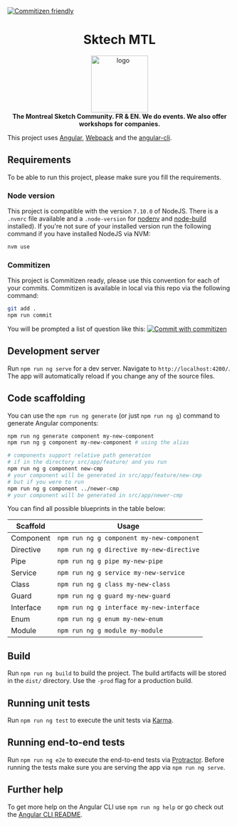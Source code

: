 [![Commitizen friendly](https://img.shields.io/badge/commitizen-friendly-brightgreen.svg)](http://commitizen.github.io/cz-cli/)

<h1 align="center">Sktech MTL</h1>

<div align="center">
  <img alt="logo" src="https://raw.githubusercontent.com/sketchmlt/website-app/master/resources/sketchmtl.png" width="128">
</div>
<div align="center">
  <strong>The Montreal Sketch Community. FR & EN. We do events. We also offer workshops for companies.</strong>
</div>

<div align="center">
  <!-- Build Status -->
</div>

This project uses [Angular](https://angular.io/), [Webpack](https://webpack.github.io/) and the [angular-cli](https://github.com/angular/angular-cli).

## Requirements
To be able to run this project, please make sure you fill the requirements.

### Node version
This project is compatible with the version `7.10.0` of NodeJS. There is a `.nvmrc` file available and a `.node-version` for [nodenv](https://github.com/nodenv/nodenv) and [node-build](https://github.com/nodenv/node-build#readme) installed). 
If you're not sure of your installed version run the following command if you have installed NodeJS via NVM:
```bash
nvm use
```

### Commitizen
This project is Commitizen ready, please use this convention for each of your commits.
Commitizen is available in local via this repo via the following command:
```bash
git add .
npm run commit
```

You will be prompted a list of question like this:
[![Commit with commitizen](https://s29.postimg.org/n73ey8kfb/commitizen.jpg)](https://postimg.org/image/54ac70okj/)

## Development server

Run `npm run ng serve` for a dev server. Navigate to `http://localhost:4200/`. The app will automatically reload if you change any of the source files.

## Code scaffolding
You can use the `npm run ng generate` (or just `npm run ng g`) command to generate Angular components:

```bash
npm run ng generate component my-new-component
npm run ng g component my-new-component # using the alias

# components support relative path generation
# if in the directory src/app/feature/ and you run
npm run ng g component new-cmp
# your component will be generated in src/app/feature/new-cmp
# but if you were to run
npm run ng g component ../newer-cmp
# your component will be generated in src/app/newer-cmp
```
You can find all possible blueprints in the table below:

Scaffold  | Usage
---       | ---
Component | `npm run ng g component my-new-component`
Directive | `npm run ng g directive my-new-directive`
Pipe      | `npm run ng g pipe my-new-pipe`
Service   | `npm run ng g service my-new-service`
Class     | `npm run ng g class my-new-class`
Guard     | `npm run ng g guard my-new-guard`
Interface | `npm run ng g interface my-new-interface`
Enum      | `npm run ng g enum my-new-enum`
Module    | `npm run ng g module my-module`

## Build

Run `npm run ng build` to build the project. The build artifacts will be stored in the `dist/` directory. Use the `-prod` flag for a production build.

## Running unit tests

Run `npm run ng test` to execute the unit tests via [Karma](https://karma-runner.github.io).

## Running end-to-end tests

Run `npm run ng e2e` to execute the end-to-end tests via [Protractor](http://www.protractortest.org/).
Before running the tests make sure you are serving the app via `npm run ng serve`.

## Further help

To get more help on the Angular CLI use `npm run ng help` or go check out the [Angular CLI README](https://github.com/angular/angular-cli/blob/master/README.md).
